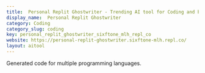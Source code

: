 ```yaml
---
title:  Personal Replit Ghostwriter - Trending AI tool for Coding and best alternatives
display_name:  Personal Replit Ghostwriter
category: Coding
category_slug: coding
key: personal_replit_ghostwriter_sixftone_mlh_repl_co
website: https://personal-replit-ghostwriter.sixftone-mlh.repl.co/
layout: aitool
---
```


Generated code for multiple programming languages.
